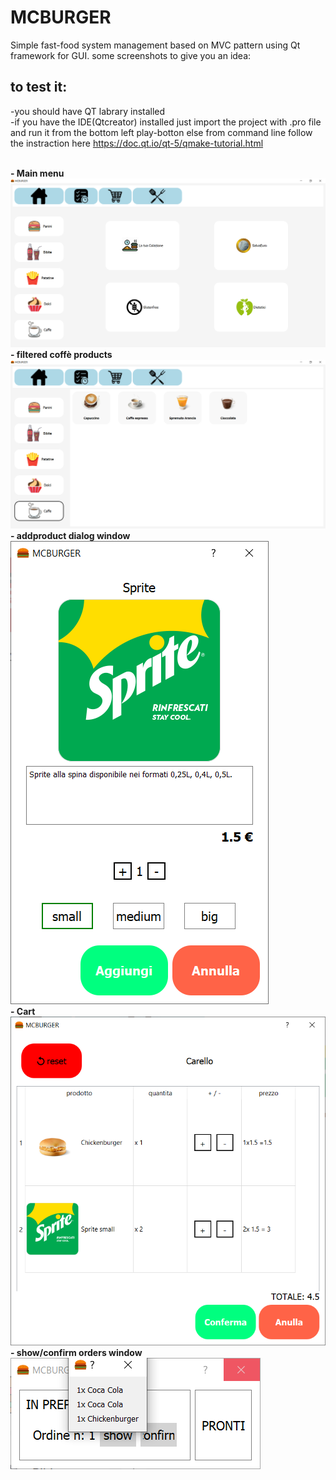 # MCBURGER
Simple fast-food system management based on MVC pattern using Qt framework for GUI.
some screenshots to give you an idea:<br>
## to test it:<br>
-you should have QT labrary installed<br>
-if you have the IDE(Qtcreator) installed just import the project with .pro file<br> and run it from the bottom left play-botton
else from command line follow the instraction here https://doc.qt.io/qt-5/qmake-tutorial.html <br><br>

<b> - Main menu<b><br>
![Alt text](https://github.com/ElMurte/ImagesPresentation/blob/master/MCBURGERmainwindow.PNG?raw=true "Main Menu")<br>
<b> - filtered coffè products<b><br>
  ![Alt text](https://github.com/ElMurte/ImagesPresentation/blob/master/caff%C3%A8.PNG?raw=true "Addproductwindow dialog")<br>
<b> - addproduct dialog window<b><br>
![Alt text](https://github.com/ElMurte/ImagesPresentation/blob/master/addproduct.PNG?raw=true "Addproductwindow dialog")<br>
<b> - Cart<b><br>
![Alt text](https://github.com/ElMurte/ImagesPresentation/blob/master/carrello.PNG?raw=true "Addproductwindow dialog")<br>
<b> - show/confirm orders window<b><br>
![Alt text](https://github.com/ElMurte/ImagesPresentation/blob/master/riepilogo%20ordin.PNG?raw=true "Addproductwindow dialog")<br>
